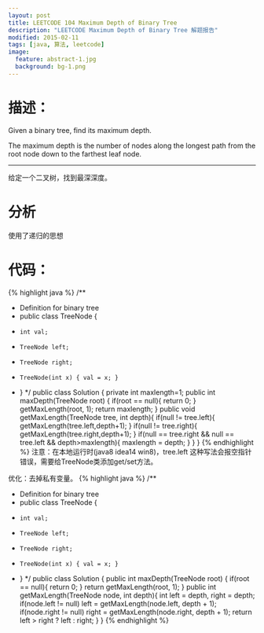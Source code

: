 ```yaml
---
layout: post
title: LEETCODE 104 Maximum Depth of Binary Tree
description: "LEETCODE Maximum Depth of Binary Tree 解题报告"
modified: 2015-02-11
tags: [java, 算法, leetcode]
image:
  feature: abstract-1.jpg
  background: bg-1.png
---
```


# 描述：
Given a binary tree, find its maximum depth.

The maximum depth is the number of nodes along the longest path from the root node down to the farthest leaf node.

---

给定一个二叉树，找到最深深度。

<!--more-->

# 分析

使用了递归的思想

# 代码：
{% highlight java %}
/**
 * Definition for binary tree
 * public class TreeNode {
 *     int val;
 *     TreeNode left;
 *     TreeNode right;
 *     TreeNode(int x) { val = x; }
 * }
 */
public class Solution {
    private int maxlength=1;
    public int maxDepth(TreeNode root) {
        if(root == null){
            return 0;
        }
        getMaxLength(root, 1);
        return maxlength;
    }
    public void getMaxLength(TreeNode tree, int depth){
        if(null != tree.left){
            getMaxLength(tree.left,depth+1);
        }
        if(null != tree.right){
            getMaxLength(tree.right,depth+1);
        }
        if(null == tree.right && null == tree.left && depth>maxlength){
            maxlength = depth;
        }
    }
}
{% endhighlight %}
注意：在本地运行时(java8 idea14 win8)，tree.left 这种写法会报空指针错误，需要给TreeNode类添加get/set方法。

优化：去掉私有变量。
{% highlight java %}
/**
 * Definition for binary tree
 * public class TreeNode {
 *     int val;
 *     TreeNode left;
 *     TreeNode right;
 *     TreeNode(int x) { val = x; }
 * }
 */
public class Solution {
    public int maxDepth(TreeNode root) {
        if(root == null){
            return 0;
        }
        return getMaxLength(root, 1);
    }
    public int getMaxLength(TreeNode node, int depth){
        int left = depth, right = depth;
        if(node.left != null) left = getMaxLength(node.left, depth + 1);
        if(node.right != null) right = getMaxLength(node.right, depth + 1);
        return left > right ? left : right;
    }
}
{% endhighlight %}